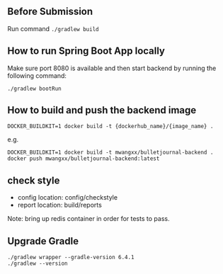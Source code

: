 ## Before Submission
Run command `./gradlew build`

## How to run Spring Boot App locally

Make sure port 8080 is available and then start backend by running the following command:
```
./gradlew bootRun
```
## How to build and push the backend image
```
DOCKER_BUILDKIT=1 docker build -t {dockerhub_name}/{image_name} .
```

e.g.
```
DOCKER_BUILDKIT=1 docker build -t mwangxx/bulletjournal-backend .
docker push mwangxx/bulletjournal-backend:latest
```

## check style
- config location: config/checkstyle
- report location: build/reports

Note: bring up redis container in order for tests to pass.

## Upgrade Gradle

```
./gradlew wrapper --gradle-version 6.4.1
./gradlew --version
```